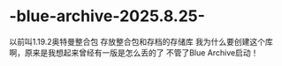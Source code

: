 # -blue-archive-2025.8.25-
以前叫1.19.2奥特曼整合包
存放整合包和存档的存储库
我为什么要创建这个库啊，原来是我想起来曾经有一版是怎么丢的了
不管了Blue Archive启动！
